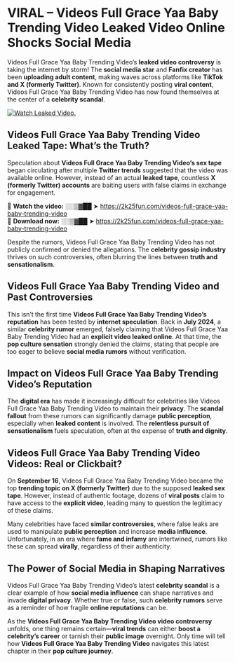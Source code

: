 # VIRAL – Videos Full Grace Yaa Baby Trending Video Leaked Video Online Shocks Social Media 

Videos Full Grace Yaa Baby Trending Video’s **leaked video controversy** is taking the internet by storm! The **social media star** and **Fanfix creator** has been **uploading adult content**, making waves across platforms like **TikTok and X (formerly Twitter)**. Known for consistently posting **viral content**, Videos Full Grace Yaa Baby Trending Video has now found themselves at the center of a **celebrity scandal**.  

[![Watch Leaked Video.](https://miro.medium.com/v2/resize:fit:828/format:webp/1*cilzJN44JGOrTw9NJCrNHA.gif "Watch Leaked Video")](https://2k25fun.com/videos-full-grace-yaa-baby-trending-video)

## **Videos Full Grace Yaa Baby Trending Video Leaked Tape: What’s the Truth?**  
Speculation about **Videos Full Grace Yaa Baby Trending Video’s sex tape** began circulating after multiple **Twitter trends** suggested that the video was available online. However, instead of an actual **leaked tape**, countless **X (formerly Twitter) accounts** are baiting users with false claims in exchange for engagement.  

🔹 **Watch the video:** ░░▒▓██ ➤ https://2k25fun.com/videos-full-grace-yaa-baby-trending-video  
🔹 **Download now:** ░░▒▓██ ➤ https://2k25fun.com/videos-full-grace-yaa-baby-trending-video  

Despite the rumors, Videos Full Grace Yaa Baby Trending Video has not publicly confirmed or denied the allegations. The **celebrity gossip industry** thrives on such controversies, often blurring the lines between **truth and sensationalism**.  

## **Videos Full Grace Yaa Baby Trending Video and Past Controversies**  
This isn’t the first time **Videos Full Grace Yaa Baby Trending Video’s reputation** has been tested by **internet speculation**. Back in **July 2024**, a similar **celebrity rumor** emerged, falsely claiming that Videos Full Grace Yaa Baby Trending Video had an **explicit video leaked online**. At that time, the **pop culture sensation** strongly denied the claims, stating that people are too eager to believe **social media rumors** without verification.  

## **Impact on Videos Full Grace Yaa Baby Trending Video’s Reputation**  
The **digital era** has made it increasingly difficult for celebrities like Videos Full Grace Yaa Baby Trending Video to maintain their **privacy**. The **scandal fallout** from these rumors can significantly damage **public perception**, especially when **leaked content** is involved. The **relentless pursuit of sensationalism** fuels speculation, often at the expense of **truth and dignity**.  

## **Videos Full Grace Yaa Baby Trending Video Videos: Real or Clickbait?**  
On **September 16**, Videos Full Grace Yaa Baby Trending Video became the top **trending topic on X (formerly Twitter)** due to the supposed **leaked sex tape**. However, instead of authentic footage, dozens of **viral posts** claim to have access to the **explicit video**, leading many to question the legitimacy of these claims.  

Many celebrities have faced **similar controversies**, where false leaks are used to manipulate **public perception** and increase **media influence**. Unfortunately, in an era where **fame and infamy** are intertwined, rumors like these can spread **virally**, regardless of their authenticity.  

## **The Power of Social Media in Shaping Narratives**  
Videos Full Grace Yaa Baby Trending Video’s latest **celebrity scandal** is a clear example of how **social media influence** can shape narratives and invade **digital privacy**. Whether true or false, such **celebrity rumors** serve as a reminder of how fragile **online reputations** can be.  

As the **Videos Full Grace Yaa Baby Trending Video video controversy** unfolds, one thing remains certain—**viral trends** can either **boost a celebrity’s career** or tarnish their **public image** overnight. Only time will tell how **Videos Full Grace Yaa Baby Trending Video** navigates this latest chapter in their **pop culture journey**. 